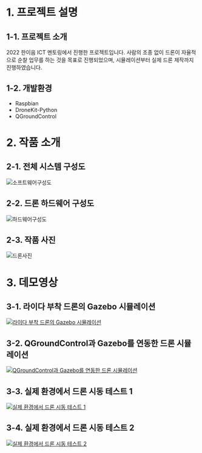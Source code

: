 # 1. 프로젝트 설명
## 1-1. 프로젝트 소개
2022 한이음 ICT 멘토링에서 진행한 프로젝트입니다. 사람의 조종 없이 드론이 자율적으로 순찰 업무를 하는 것을 목표로 진행되었으며, 시뮬레이션부터 실제 드론 제작까지 진행하였습니다.
## 1-2. 개발환경
- Raspbian
- DroneKit-Python
- QGroundControl

# 2. 작품 소개
## 2-1. 전체 시스템 구성도
![소프트웨어구성도](https://github.com/Ohsechan/drone_simulation/assets/77317210/530e9bbc-483d-4738-9102-db29c10285c8)
## 2-2. 드론 하드웨어 구성도
![하드웨어구성도](https://github.com/Ohsechan/drone_simulation/assets/77317210/01c5e36f-8835-4298-a602-d463e152c4fb)
## 2-3. 작품 사진
![드론사진](https://github.com/Ohsechan/drone_simulation/assets/77317210/947a104b-cb65-4ee6-8728-23a7c6e22b8d)

# 3. 데모영상
## 3-1. 라이다 부착 드론의 Gazebo 시뮬레이션
[![라이다 부착 드론의 Gazebo 시뮬레이션](http://img.youtube.com/vi/cxtyFOeOEIA/0.jpg)](https://youtu.be/cxtyFOeOEIA?t=0s)
## 3-2. QGroundControl과 Gazebo를 연동한 드론 시뮬레이션
[![QGroundControl과 Gazebo를 연동한 드론 시뮬레이션](http://img.youtube.com/vi/HqqoCc5cAiY/0.jpg)](https://youtu.be/HqqoCc5cAiY?t=0s)
## 3-3. 실제 환경에서 드론 시동 테스트 1
[![실제 환경에서 드론 시동 테스트 1](http://img.youtube.com/vi/iGWLFeSuKdA/0.jpg)](https://youtu.be/iGWLFeSuKdA?t=0s)
## 3-4. 실제 환경에서 드론 시동 테스트 2
[![실제 환경에서 드론 시동 테스트 2](http://img.youtube.com/vi/5YYP9gdn1ro/0.jpg)](https://youtu.be/5YYP9gdn1ro?t=0s)
